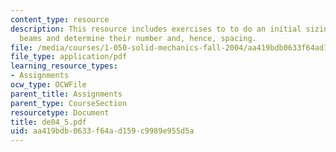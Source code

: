 ```yaml
---
content_type: resource
description: This resource includes exercises to to do an initial sizing of the section
  beams and determine their number and, hence, spacing.
file: /media/courses/1-050-solid-mechanics-fall-2004/aa419bdb0633f64ad159c9989e955d5a_de04_5.pdf
file_type: application/pdf
learning_resource_types:
- Assignments
ocw_type: OCWFile
parent_title: Assignments
parent_type: CourseSection
resourcetype: Document
title: de04_5.pdf
uid: aa419bdb-0633-f64a-d159-c9989e955d5a
---
```

